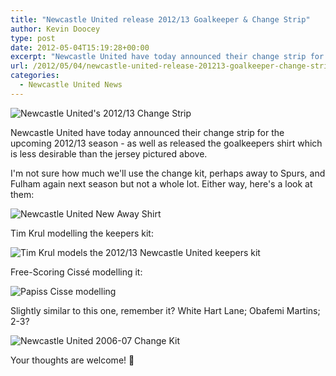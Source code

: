 ```yaml
---
title: "Newcastle United release 2012/13 Goalkeeper & Change Strip"
author: Kevin Doocey
type: post
date: 2012-05-04T15:19:28+00:00
excerpt: "Newcastle United have today announced their change strip for the upcoming 2012/13 season - as well as released the goalkeepers shirt which is less desirable than.."
url: /2012/05/04/newcastle-united-release-201213-goalkeeper-change-strip/
categories:
  - Newcastle United News
---
```


![Newcastle United's 2012/13 Change Strip](https://www.tynetime.com/wp-content/uploads/2012/05/Red-Newcastle-away-kit1.jpg "Red-Newcastle-away-kit")

Newcastle United have today announced their change strip for the upcoming 2012/13 season - as well as released the goalkeepers shirt which is less desirable than the jersey pictured above.

I'm not sure how much we'll use the change kit, perhaps away to Spurs, and Fulham again next season but not a whole lot. Either way, here's a look at them:

![Newcastle United New Away Shirt](https://www.tynetime.com/wp-content/uploads/2012/05/Red-Newcastle-away-kit.jpg "New-Newcastle-away-kit-2012/13")

Tim Krul modelling the keepers kit:

![Tim Krul models the 2012/13 Newcastle United keepers kit](https://www.tynetime.com/wp-content/uploads/2012/05/532774_377993992252778_161261870592659_1169128_1068195123_n.jpg "Tim-Krul-Newcastle-2012/13-Strip")

Free-Scoring Cissé modelling it:

![Papiss Cisse modelling](https://www.tynetime.com/wp-content/uploads/2012/05/578566_417140141643743_119415838082843_1431331_875800802_n.jpg "Papiss-Cissé-Newcastle-United-Kit")

Slightly similar to this one, remember it? White Hart Lane; Obafemi Martins; 2-3?

![Newcastle United 2006-07 Change Kit](https://www.tynetime.com/wp-content/uploads/2012/05/Newcastle-United-2006-07.jpg "Newcastle-United-2006-07")

Your thoughts are welcome! 🙂
